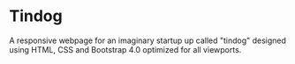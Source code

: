 # Tindog
A responsive webpage for an imaginary startup up called "tindog" designed using HTML, CSS and Bootstrap 4.0 optimized for all viewports.
